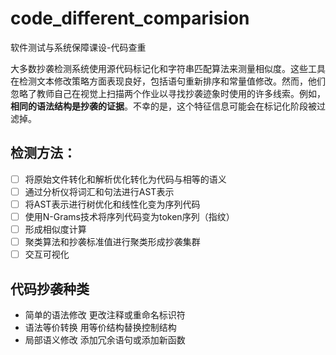 # code_different_comparision
软件测试与系统保障课设-代码查重 

⼤多数抄袭检测系统使⽤源代码标记化和字符串匹配算法来测量相似度。这些工具在检测⽂本修改策略方面表现良好，包括语句重新排序和常量值修改。然⽽，他们忽略了教师⾃己在视觉上扫描两个作业以寻找抄袭迹象时使⽤的许多线索。例如，**相同的语法结构是抄袭的证据**。不幸的是，这个特征信息可能会在标记化阶段被过滤掉。

## 检测方法：

- [ ] 将原始文件转化和解析优化转化为代码与相等的语义
- [ ] 通过分析仪将词汇和句法进行AST表示
- [ ] 将AST表示进行树优化和线性化变为序列代码
- [ ] 使用N-Grams技术将序列代码变为token序列（指纹）
- [ ] 形成相似度计算
- [ ] 聚类算法和抄袭标准值进行聚类形成抄袭集群
- [ ] 交互可视化

## 代码抄袭种类

- 简单的语法修改
  更改注释或重命名标识符
- 语法等价转换
  用等价结构替换控制结构
- 局部语义修改
  添加冗余语句或添加新函数
